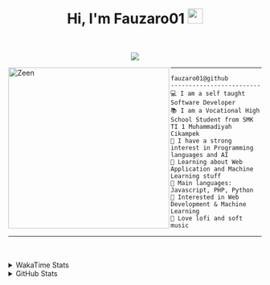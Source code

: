 <h1 align="center">
Hi, I'm Fauzaro01
  <img src="https://media.giphy.com/media/hvRJCLFzcasrR4ia7z/giphy.gif" width="30"></h1>
<br/>

<p align="center">
  <a href="https://github.com/DenverCoder1/readme-typing-svg">
    <img src="https://readme-typing-svg.herokuapp.com?lines=Chill%20and%20Coding;Full+Stack+Web+Developer;Student;Software%20Develover;Always%20learning%20new%20things&center=true&width=380&height=45"></a>
</p>

<img align="left" src="https://media.tenor.com/pNQi8B0fo1UAAAAi/gura-dance.gif" alt="Zeen" width="320" height="320" />
<hr>

```
fauzaro01@github
-------------------------
💻 I am a self taught Software Developer
📚 I am a Vocational High School Student from SMK TI 1 Muhammadiyah Cikampek
📝 I have a strong interest in Programming languages and AI
🌱 Learning about Web Application and Machine Learning stuff
🌟 Main languages: Javascript, PHP, Python
🚩 Interested in Web Development & Machine Learning
🎵 Love lofi and soft music 
```

<hr>
<br><br>
<details>
  <summary>
     WakaTime Stats
  </summary>
  <br>
  <!--START_SECTION:waka-->

```txt
From: 10 September 2021 - To: 26 July 2024

Total Time: 569 hrs 17 mins

JavaScript          182 hrs 7 mins  ████████░░░░░░░░░░░░░░░░░   31.99 %
PHP                 93 hrs 59 mins  ████░░░░░░░░░░░░░░░░░░░░░   16.51 %
EJS                 56 hrs 49 mins  ██▒░░░░░░░░░░░░░░░░░░░░░░   09.98 %
Blade Template      46 hrs 18 mins  ██░░░░░░░░░░░░░░░░░░░░░░░   08.13 %
HTML                43 hrs 9 mins   ██░░░░░░░░░░░░░░░░░░░░░░░   07.58 %
Java                41 hrs 45 mins  ██░░░░░░░░░░░░░░░░░░░░░░░   07.34 %
JSON                27 hrs 42 mins  █▒░░░░░░░░░░░░░░░░░░░░░░░   04.87 %
CSS                 24 hrs 26 mins  █░░░░░░░░░░░░░░░░░░░░░░░░   04.29 %
Python              13 hrs 26 mins  ▓░░░░░░░░░░░░░░░░░░░░░░░░   02.36 %
Other               5 hrs 33 mins   ▒░░░░░░░░░░░░░░░░░░░░░░░░   00.98 %
```

<!--END_SECTION:waka-->
</details>
<details>
  <summary>
    GitHub Stats
  </summary>
  <br>
  <div align="center">
    <img src="https://github-readme-stats.vercel.app/api?username=Fauzaro01&show_icons=true&theme=algolia" alt="Fauzaro01's GitHub Stats" style="margin: 20px;" />
    <img src="https://github-readme-streak-stats.herokuapp.com/?user=Fauzaro01&theme=algolia" alt="Fauzaro01's GitHub Streak" style="margin: 20px;" />
  </div>

  <div align="center">
    <img src="https://github-readme-stats.vercel.app/api?username=Fauzaro01&show_icons=true&locale=en&count_private=true&hide_rank=true&custom_title=My%20GitHub%20Stats&disable_animations=true&theme=algolia" alt="Fauzaro01's Stars" style="margin: 20px;" />
    <img src="https://github-readme-stats.vercel.app/api/top-langs/?username=Fauzaro01&langs_count=8&theme=algolia&layout=compact" alt="Top Languages" style="margin: 20px;" />
  </div>
</details>
